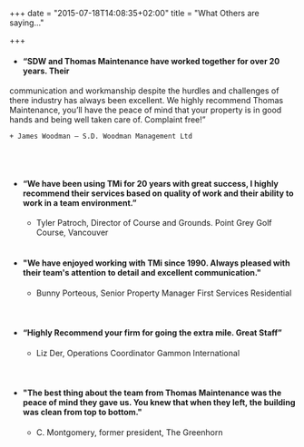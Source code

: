 +++
date = "2015-07-18T14:08:35+02:00"
title = "What Others are saying..."

+++

* #### “SDW and Thomas Maintenance have worked together for over 20 years. Their
communication and workmanship despite the hurdles and challenges of there
industry has always been excellent.  We highly recommend Thomas Maintenance,
you’ll have the peace of mind that your property is in good hands and being
well taken care of.  Complaint free!”

	+ James Woodman – S.D. Woodman Management Ltd
&nbsp;    
&nbsp;    

* #### “We have been using TMi for 20 years with great success, I highly recommend their services based on quality of work and their ability to work in a team environment.”

	+ Tyler Patroch, Director of Course and Grounds.
	  Point Grey Golf Course, Vancouver
&nbsp;    
&nbsp;    

* #### "We have enjoyed working with TMi since 1990. Always pleased with their team's attention to detail and excellent communication."

	+ Bunny Porteous, Senior Property Manager First Services Residential
&nbsp;    
&nbsp;    
  
* #### “Highly Recommend your firm for going the extra mile. Great Staff”

	+ Liz Der, Operations Coordinator Gammon International  
&nbsp;    
&nbsp;    


* #### "The best thing about the team from Thomas Maintenance was the peace of mind they gave us. You knew that when they left, the building was clean from top to bottom."

	+ C. Montgomery, former president, The Greenhorn

